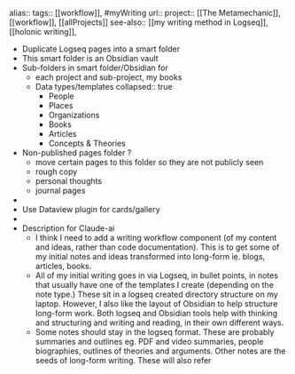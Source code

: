 alias::
tags:: [[workflow]], #myWriting 
url:: 
project:: [[The Metamechanic]], [[workflow]], [[allProjects]] 
see-also:: [[my writing method in Logseq]], [[holonic writing]],
- Duplicate Logseq pages into a smart folder
- This smart folder is an Obsidian vault
- Sub-folders in smart folder/Obsidian for
	- each project and sub-project, my books
	- Data types/templates
	  collapsed:: true
		- People
		- Places
		- Organizations
		- Books
		- Articles
		- Concepts & Theories
- Non-published pages folder ?
	- move certain pages to this folder so they are not publicly seen
	- rough copy
	- personal thoughts
	- journal pages
-
- Use Dataview plugin for cards/gallery
-
- Description for Claude-ai
	- I think I need to add a writing workflow component (of my content and ideas, rather than code documentation). This is to get some of my initial notes and ideas transformed into long-form ie. blogs, articles, books.
	- All of my initial writing goes in via Logseq, in bullet points, in notes that usually have one of the templates I create (depending on the note type.) These sit in a logseq created directory structure on my laptop. However, I also like the layout of Obsidian to help structure long-form work. Both logseq and Obsidian tools help with thinking and structuring and writing and reading, in their own different ways.
	- Some notes should stay in the logseq format. These are probably summaries and outlines eg. PDF and video summaries, people biographies, outlines of theories and arguments. Other notes are the seeds of long-form writing. These will also refer